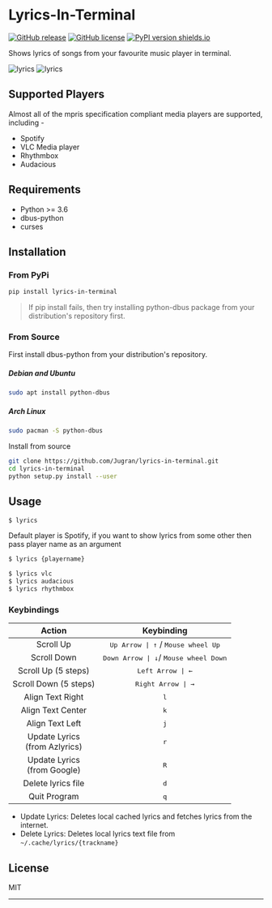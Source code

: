 # Lyrics-In-Terminal
[![GitHub release](https://img.shields.io/github/release/Jugran/lyrics-in-terminal/all.svg)](https://github.com/Jugran/lyrics-in-terminal/releases)
[![GitHub license](https://img.shields.io/github/license/Jugran/lyrics-in-terminal.svg)](https://github.com/Jugran/lyrics-in-terminal/blob/master/LICENSE)
[![PyPI version shields.io](https://img.shields.io/pypi/v/lyrics-in-terminal.svg)](https://pypi.python.org/pypi/lyrics-in-terminal/)

Shows lyrics of songs from your favourite music player in terminal.

![lyrics](https://raw.githubusercontent.com/Jugran/lyrics-in-terminal/master/images/001.png)
![lyrics](https://raw.githubusercontent.com/Jugran/lyrics-in-terminal/master/images/003.png)

## Supported Players
Almost all of the mpris specification compliant media players are supported, including -
* Spotify
* VLC Media player
* Rhythmbox
* Audacious


## Requirements
* Python >= 3.6
* dbus-python
* curses


## Installation

### From PyPi
```sh
pip install lyrics-in-terminal
```
> If pip install fails, then try installing python-dbus package from your distribution's repository first.

### From Source
First install dbus-python from your distribution's repository.

##### Debian and Ubuntu
```sh
sudo apt install python-dbus
```
##### Arch Linux
```sh
sudo pacman -S python-dbus
```
Install from source
```sh
git clone https://github.com/Jugran/lyrics-in-terminal.git
cd lyrics-in-terminal
python setup.py install --user
```

## Usage
```sh
$ lyrics
```
Default player is Spotify, if you want to show lyrics from some other then pass player name as an argument
```sh
$ lyrics {playername}

$ lyrics vlc
$ lyrics audacious
$ lyrics rhythmbox
```

### Keybindings

| Action              | Keybinding    											|
|:-------------------:|:-------------------------------------------------------:|
| Scroll Up           | <kbd>Up Arrow \| ↑</kbd> / <kbd>Mouse wheel Up</kbd> 	|
| Scroll Down         | <kbd>Down Arrow \| ↓</kbd>/ <kbd> Mouse wheel Down</kbd>|
| Scroll Up (5 steps) | <kbd>Left Arrow \| ← </kbd> 							|
| Scroll Down (5 steps)| <kbd>Right Arrow \| →</kbd>  							|
| Align Text Right         | <kbd>l</kbd>  |
| Align Text Center        | <kbd>k</kbd>  |
| Align Text Left          | <kbd>j</kbd>  |
| Update Lyrics<br>(from Azlyrics)    | <kbd>r</kbd>  |
| Update Lyrics<br>(from Google)    | <kbd>R</kbd>  |
| Delete lyrics file 		| <kbd>d</kbd> |
| Quit Program        | <kbd>q</kbd>  |

- Update Lyrics: Deletes local cached lyrics and fetches lyrics from the internet.
- Delete Lyrics: Deletes local lyrics text file from ```~/.cache/lyrics/{trackname}```

License
----
MIT
- - - -
<!-- 
##### Using different pager
If you dont want to install extra ```python-dbus``` package and want to use external pager program like ```less``` and ```more```, then execute ```lyrics.sh``` script instead.

First install from source
```sh
git clone https://github.com/Jugran/lyrics-in-terminal.git
cd lyrics-in-terminal
chmod +x install.sh
./install.sh
```
Then you can pipe the output of the script.
```sh
lyrics | less
lyrics vlc | less
```
>Note: The bash script does not have auto track change detection capability.

If certain characters are missing or incorrect then pass -r (raw text mode) flag to less.

```sh
lyrics | less -r 
```	 -->


